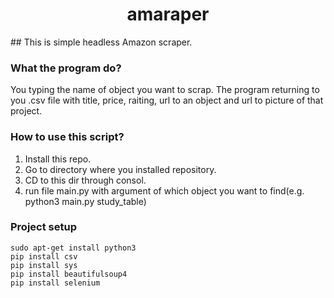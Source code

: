 <h1 align="center">amaraper</h1>
## This is simple headless Amazon scraper.

### What the program do?
You typing the name of object you want to scrap. The program returning to you .csv file with title, price, raiting, url to an object and url to picture of that project.

### How to use this script?
1. Install this repo.
2. Go to directory where you installed repository.
3. CD to this dir through consol.
4. run file main.py with argument of which object you want to find(e.g. python3 main.py study_table)

### Project setup
```
sudo apt-get install python3
pip install csv
pip install sys
pip install beautifulsoup4
pip install selenium
```
